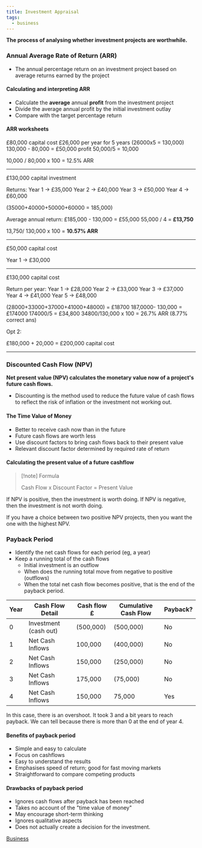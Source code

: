 ```yaml
---
title: Investment Appraisal
tags:
  - business
---
```

**The process of analysing whether investment projects are worthwhile.**

### Annual Average Rate of Return (ARR)

- The annual percentage return on an investment project based on average returns earned by the project

#### Calculating and interpreting ARR

- Calculate the **average** annual **profit** from the investment project
- Divide the average annual profit by the initial investment outlay
- Compare with the target percentage return

#### ARR worksheets

£80,000 capital cost
£26,000 per year for 5 years
(26000x5 = 130,000)
130,000 - 80,000 = £50,000 profit
50,000/5 = 10,000

10,000 / 80,000 x 100 = 12.5% ARR


---

£130,000 capital investment

Returns:
Year 1 → £35,000
Year 2 → £40,000
Year 3 → £50,000
Year 4 → £60,000

(35000+40000+50000+60000 = 185,000)

Average annual return: 
£185,000 - 130,000 = £55,000
55,000 / 4 = **£13,750**

13,750/ 130,000 x 100 = **10.57% ARR**

---
£50,000 capital cost

Year 1 -> £30,000



---

£130,000 capital cost

Return per year:
Year 1 -> £28,000
Year 2 -> £33,000
Year 3 -> £37,000
Year 4 -> £41,000
Year 5 -> £48,000

(28000+33000+37000+41000+48000) = £18700
187,0000- 130,000 = £174000
174000/5 = £34,800
34800/130,000 x 100 =  26.7% ARR (8.77% correct ans)


Opt 2:

£180,000 + 20,000 = £200,000 capital cost

---
### Discounted Cash Flow (NPV)

**Net present value (NPV) calculates the monetary value now of a project's future cash flows.**

- Discounting is the method used to reduce the future value of cash flows to reflect the risk of inflation or the investment not working out.

#### The Time Value of Money

- Better to receive cash now than in the future
- Future cash flows are worth less
- Use discount factors to bring cash flows back to their present value
- Relevant discount factor determined by required rate of return

#### Calculating the present value of a future cashflow

> [!note] Formula
>
> Cash Flow x Discount Factor = Present Value 

If NPV is positive, then the investment is worth doing.
If NPV is negative, then the investment is not worth doing.

If you have a choice between two positive NPV projects, then you want the one with the highest NPV.

### Payback Period

- Identify the net cash flows for each period (eg, a year)
- Keep a running total of the cash flows
	- Initial investment is an outflow
	- When does the running total move from negative to positive (outflows)
	- When the total net cash flow becomes positive, that is the end of the payback period.


| Year | Cash Flow Detail      | Cash flow £ | Cumulative Cash Flow | Payback? |
|------|-----------------------|-------------|----------------------|----------|
| 0    | Investment (cash out) | (500,000)   | (500,000)            | No       |
| 1    | Net Cash Inflows      | 100,000     | (400,000)            | No       |
| 2    | Net Cash Inflows      | 150,000     | (250,000)            | No       |
| 3    | Net Cash Inflows      | 175,000     | (75,000)             | No       |
| 4    | Net Cash Inflows      | 150,000     | 75,000               | Yes      |

In this case, there is an overshoot. It took 3 and a bit years to reach payback. We can tell because there is more than 0 at the end of year 4. 

#### Benefits of payback period

- Simple and easy to calculate
- Focus on cashflows
- Easy to understand the results
- Emphasises speed of return; good for fast moving markets
- Straightforward to compare competing products 

#### Drawbacks of payback period

- Ignores cash flows after payback has been reached
- Takes no account of the "time value of money"
- May encourage short-term thinking
- Ignores qualitative aspects
- Does not actually create a decision for the investment.

[Business](/Business)